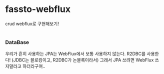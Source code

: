 # fassto-webflux
crud webflux로 구현해보기!
<br/></br>


### DataBase
우리가 흔히 사용하는 JPA는 WebFlux에서 보통 사용하지 않는다. R2DBC를 사용한다! (JDBC는 블로킹이고, R2DBC가 논블록이라서) 그래서 JPA 쓰려면 WebFlux 쓰지말라고 하더라구여..
